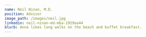 ```yaml
---
name: Neil Ninan, M.D.
position: Advisor
image_path: /images/neil.jpg
linkedin: neil-ninan-md-mba-1929aa44
blurb: Anna likes long walks on the beach and buffet breakfast.
---
```

